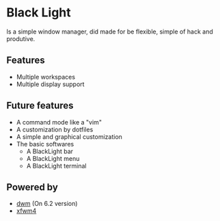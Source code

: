 # Black Light

Is a simple window manager, did made for be flexible, simple of hack and produtive.

## Features

- Multiple workspaces
- Multiple display support

## Future features

- A command mode like a "vim"
- A customization by dotfiles
- A simple and graphical customization
- The basic softwares
    - A BlackLight bar
    - A BlackLight menu
    - A BlackLight terminal

## Powered by

- [dwm](http://dwm.suckless.org) (On 6.2 version)
- [xfwm4](http://docs.xfce.org/xfce/xfwm4/start)
